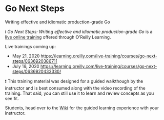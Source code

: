 # Go Next Steps

Writing effective and idiomatic production-grade Go

:information_source: _Go Next Steps: Writing effective and idiomatic production-grade Go_ is a [live online training](https://learning.oreilly.com/live-training/courses/go-next-steps/0636920386711/#schedule) offered through O'Reilly Learning.

Live trainings coming up:

- May 21, 2020 https://learning.oreilly.com/live-training/courses/go-next-steps/0636920386711
- July 16, 2020 https://learning.oreilly.com/live-training/courses/go-next-steps/0636920433330/

:exclamation: This training material was designed for a guided walkthough by the instructor and is best consumed along with the video recording of the training. That said, you can still use it to learn and review concepts as you see fit.

Students, head over to the [Wiki](https://github.com/jboursiquot/go-next-steps/wiki) for the guided learning experience with your instructor.
